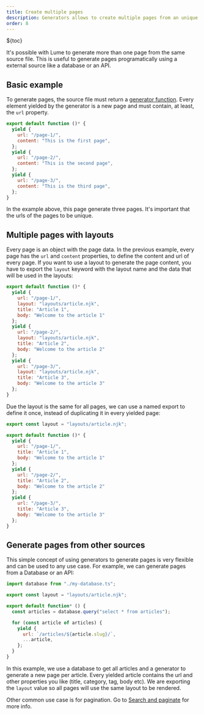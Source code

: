```yaml
---
title: Create multiple pages
description: Generators allows to create multiple pages from an unique source file
order: 8
---
```


${toc}

It's possible with Lume to generate more than one page from the same source
file. This is useful to generate pages programatically using a external source
like a database or an API.

## Basic example

To generate pages, the source file must return a
[generator function](https://developer.mozilla.org/en-US/docs/Web/JavaScript/Reference/Statements/function*).
Every element yielded by the generator is a new page and must contain, at least,
the `url` property.

```js
export default function ()* {
  yield {
    url: "/page-1/",
    content: "This is the first page",
  };
  yield {
    url: "/page-2/",
    content: "This is the second page",
  };
  yield {
    url: "/page-3/",
    content: "This is the third page",
  };
}
```

In the example above, this page generate three pages. It's important that the
urls of the pages to be unique.

## Multiple pages with layouts

Every page is an object with the page data. In the previous example, every page
has the `url` and `content` properties, to define the content and url of every
page. If you want to use a layout to generate the page content, you have to
export the `layout` keyword with the layout name and the data that will be used
in the layouts:

```js
export default function ()* {
  yield {
    url: "/page-1/",
    layout: "layouts/article.njk",
    title: "Article 1",
    body: "Welcome to the article 1"
  };
  yield {
    url: "/page-2/",
    layout: "layouts/article.njk",
    title: "Article 2",
    body: "Welcome to the article 2"
  };
  yield {
    url: "/page-3/",
    layout: "layouts/article.njk",
    title: "Article 3",
    body: "Welcome to the article 3"
  };
}
```

Due the layout is the same for all pages, we can use a named export to define it
once, instead of duplicating it in every yielded page:

```js
export const layout = "layouts/article.njk";

export default function ()* {
  yield {
    url: "/page-1/",
    title: "Article 1",
    body: "Welcome to the article 1"
  };
  yield {
    url: "/page-2/",
    title: "Article 2",
    body: "Welcome to the article 2"
  };
  yield {
    url: "/page-3/",
    title: "Article 3",
    body: "Welcome to the article 3"
  };
}
```

## Generate pages from other sources

This simple concept of using generators to generate pages is very flexible and
can be used to any use case. For example, we can generate pages from a Database
or an API:

```js
import database from "./my-database.ts";

export const layout = "layouts/article.njk";

export default function* () {
  const articles = database.query("select * from articles");

  for (const article of articles) {
    yield {
      url: `/articles/${article.slug}/`,
      ...article,
    };
  }
}
```

In this example, we use a database to get all articles and a generator to
generate a new page per article. Every yielded article contains the url and
other properties you like (title, category, tag, body etc). We are exporting the
`layout` value so all pages will use the same layout to be rendered.

Other common use case is for pagination. Go to
[Search and paginate](./searching.md) for more info.
